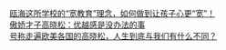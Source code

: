   
[瓯海这所学校的“宽教育”理念，如何做到让孩子心更“宽”！](http://www.dianyue.me/archives/625/4jskvbux9ktjk7jp/)  
[傲娇才子高晓松：优越感是没办法的事](http://www.dianyue.me/archives/217/lu0n2zh8xazv3pb2/)  
[号称走遍欧美各国的高晓松，人生到底与我们有什么不同？](http://www.dianyue.me/archives/475/83gcnz3ah5l92a0i/)